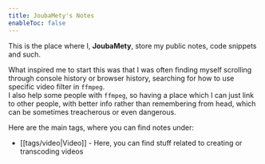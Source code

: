 ```yaml
---
title: JoubaMety's Notes
enableToc: false
---
```

This is the place where I, **JoubaMety**, store my public notes, code snippets and such.

What inspired me to start this was that I was often finding myself scrolling through console history or browser history, searching for how to use specific video filter in `ffmpeg`.<br>
I also help some people with `ffmpeg`, so having a place which I can just link to other people, with better info rather than remembering from head, which can be sometimes treacherous or even dangerous.<br>

Here are the main tags, where you can find notes under:
- [[tags/video|Video]] - Here, you can find stuff related to creating or transcoding videos